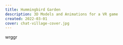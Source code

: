 ```yaml
---
title: Hummingbird Garden
description: 3D Models and Animations for a VR game
created: 2022-03-01
cover: chat-village-cover.jpg
---
```


wrggr